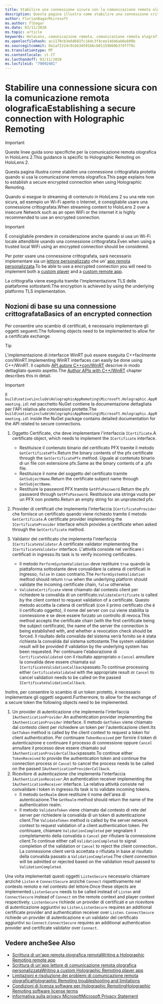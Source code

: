 ```yaml
---
title: Stabilire una connessione sicura con la comunicazione remota olografica
description: Questa pagina illustra come stabilire una connessione crittografata protetta quando si usa la comunicazione remota olografica.
author: FlorianBagarMicrosoft
ms.author: flbagar
ms.date: 03/11/2020
ms.topic: article
keywords: HoloLens, comunicazione remota, comunicazione remota olografica
ms.openlocfilehash: ac1170cb3e6d681fc164c3f4cee14da6ab6eb90b
ms.sourcegitcommit: 0a1af2224c9cbb34591b6cb01159b60b37dfff0c
ms.translationtype: MT
ms.contentlocale: it-IT
ms.lasthandoff: 03/11/2020
ms.locfileid: "79092481"
---
```

# <a name="establishing-a-secure-connection-with-holographic-remoting"></a><span data-ttu-id="738b1-104">Stabilire una connessione sicura con la comunicazione remota olografica</span><span class="sxs-lookup"><span data-stu-id="738b1-104">Establishing a secure connection with Holographic Remoting</span></span>

>[!IMPORTANT]
><span data-ttu-id="738b1-105">Queste linee guida sono specifiche per la comunicazione remota olografica in HoloLens 2.</span><span class="sxs-lookup"><span data-stu-id="738b1-105">This guidance is specific to Holographic Remoting on HoloLens 2.</span></span>

<span data-ttu-id="738b1-106">Questa pagina illustra come stabilire una connessione crittografata protetta quando si usa la comunicazione remota olografica.</span><span class="sxs-lookup"><span data-stu-id="738b1-106">This page explains how to establish a secure encrypted connection when using Holographic Remoting.</span></span>

<span data-ttu-id="738b1-107">Quando si esegue lo streaming di contenuto in HoloLens 2 su una rete non sicura, ad esempio un Wi-Fi aperto o Internet, è consigliabile usare una connessione crittografata.</span><span class="sxs-lookup"><span data-stu-id="738b1-107">When streaming content to HoloLens 2 over a insecure Network such as an open WiFi or the internet it is highly recommended to use an encrypted connection.</span></span>

>[!IMPORTANT]
><span data-ttu-id="738b1-108">È consigliabile prendere in considerazione anche quando si usa un Wi-Fi locale attendibile usando una connessione crittografata.</span><span class="sxs-lookup"><span data-stu-id="738b1-108">Even when using a trusted local WiFi using an encrypted connection should be considered.</span></span>

<span data-ttu-id="738b1-109">Per poter usare una connessione crittografata, sarà necessario implementare sia un [lettore personalizzato](holographic-remoting-create-player.md) che un' [app remota personalizzata](holographic-remoting-create-host.md).</span><span class="sxs-lookup"><span data-stu-id="738b1-109">To be able to use a encrypted connection you will need to implement both a [custom player](holographic-remoting-create-player.md) and a [custom remote app](holographic-remoting-create-host.md).</span></span>

<span data-ttu-id="738b1-110">La crittografia viene eseguita tramite l'implementazione TLS delle piattaforme sottostanti.</span><span class="sxs-lookup"><span data-stu-id="738b1-110">The encryption is achieved by using the underlying platforms TLS implementation.</span></span>

## <a name="basics-of-an-encrypted-connection"></a><span data-ttu-id="738b1-111">Nozioni di base su una connessione crittografata</span><span class="sxs-lookup"><span data-stu-id="738b1-111">Basics of an encrypted connection</span></span>

<span data-ttu-id="738b1-112">Per consentire uno scambio di certificati, è necessario implementare gli oggetti seguenti.</span><span class="sxs-lookup"><span data-stu-id="738b1-112">The following objects need to be implemented to allow for a certificate exchange.</span></span>

>[!TIP]
><span data-ttu-id="738b1-113">L'implementazione di interfacce WinRT può essere eseguita C++facilmente con/WinRT.</span><span class="sxs-lookup"><span data-stu-id="738b1-113">Implementing WinRT interfaces can easily be done using C++/WinRT.</span></span> <span data-ttu-id="738b1-114">Il capitolo [API autore C++con/WinRT](https://docs.microsoft.com//windows/uwp/cpp-and-winrt-apis/author-apis) descrive in modo dettagliato questo aspetto.</span><span class="sxs-lookup"><span data-stu-id="738b1-114">The [Author APIs with C++/WinRT](https://docs.microsoft.com//windows/uwp/cpp-and-winrt-apis/author-apis) chapter describes this in detail.</span></span>

>[!IMPORTANT]
><span data-ttu-id="738b1-115">Il ```build\native\include\HolographicAppRemoting\Microsoft.Holographic.AppRemoting.idl``` nel pacchetto NuGet contiene la documentazione dettagliata per l'API relativa alle connessioni protette.</span><span class="sxs-lookup"><span data-stu-id="738b1-115">The ```build\native\include\HolographicAppRemoting\Microsoft.Holographic.AppRemoting.idl``` inside the NuGet package contains detailed documentation for the API related to secure connections.</span></span>

1) <span data-ttu-id="738b1-116">Oggetto Certificate, che deve implementare l'interfaccia ```ICertificate```.</span><span class="sxs-lookup"><span data-stu-id="738b1-116">A certificate object, which needs to implement the ```ICertificate``` interface.</span></span>

    * <span data-ttu-id="738b1-117">Restituisce il contenuto binario del certificato PFX tramite il metodo ```GetCertificatePfx```.</span><span class="sxs-lookup"><span data-stu-id="738b1-117">Return the binary contents of the pfx certificate through the ```GetCertificatePfx``` method.</span></span> <span data-ttu-id="738b1-118">Uguale al contenuto binario di un file con estensione pfx.</span><span class="sxs-lookup"><span data-stu-id="738b1-118">Same as the binary contents of a .pfx file.</span></span>
    * <span data-ttu-id="738b1-119">Restituisce il nome del soggetto del certificato tramite ```GetSubjectName```.</span><span class="sxs-lookup"><span data-stu-id="738b1-119">Return the certificate subject name through ```GetSubjectName```.</span></span>
    * <span data-ttu-id="738b1-120">Restituire la password PFX tramite ```GetPfxPassword```.</span><span class="sxs-lookup"><span data-stu-id="738b1-120">Return the pfx password through ```GetPfxPassword```.</span></span> <span data-ttu-id="738b1-121">Restituisce una stringa vuota per un PFX non protetto.</span><span class="sxs-lookup"><span data-stu-id="738b1-121">Return an empty string for an unprotected pfx.</span></span>

2) <span data-ttu-id="738b1-122">Provider di certificati che implementa l'interfaccia ```ICertificateProvider``` che fornisce un certificato quando viene richiesto tramite il metodo ```GetCertificate```.</span><span class="sxs-lookup"><span data-stu-id="738b1-122">A certificate provider implementing the ```ICertificateProvider``` interface which provides a certificate when asked through the ```GetCertificate``` method.</span></span>

3) <span data-ttu-id="738b1-123">Validator del certificato che implementa l'interfaccia ```ICertificateValidator```.</span><span class="sxs-lookup"><span data-stu-id="738b1-123">A certificate validator implementing the ```ICertificateValidator``` interface.</span></span> <span data-ttu-id="738b1-124">L'attività consiste nel verificare i certificati in ingresso.</span><span class="sxs-lookup"><span data-stu-id="738b1-124">Its task is to verify incoming certificates.</span></span>
    * <span data-ttu-id="738b1-125">Il metodo ```PerformSystemValidation``` deve restituire ```true``` quando la piattaforma sottostante deve convalidare la catena di certificati in ingresso, ```false``` in caso contrario.</span><span class="sxs-lookup"><span data-stu-id="738b1-125">The ```PerformSystemValidation``` method should return ```true``` when the underlying platform should validate the incoming certificate chain, ```false``` otherwise.</span></span>
    * <span data-ttu-id="738b1-126">```ValidateCertificate``` viene chiamato dal contesto client per richiedere la convalida di un certificato.</span><span class="sxs-lookup"><span data-stu-id="738b1-126">```ValidateCertificate``` is called by the client context to request validation of a certificate.</span></span> <span data-ttu-id="738b1-127">Questo metodo accetta la catena di certificati (con il primo certificato che è il certificato oggetto), il nome del server con cui viene stabilita la connessione e se deve essere forzato un controllo di revoca.</span><span class="sxs-lookup"><span data-stu-id="738b1-127">This method accepts the certificate chain (with the first certificate being the subject certificate), the name of the server the connection is being established with, and whether a revocation check should be forced.</span></span> <span data-ttu-id="738b1-128">Il risultato della convalida del sistema verrà fornito se è stata richiesta la convalida dal sistema sottostante.</span><span class="sxs-lookup"><span data-stu-id="738b1-128">The system validation result will be provided if validation by the underlying system has been requested.</span></span> <span data-ttu-id="738b1-129">Per continuare l'elaborazione di ```CertificateValidated``` con il risultato appropriato o ```Cancel``` annullare la convalida deve essere chiamata sul ```ICertificateValidationCallback```passato.</span><span class="sxs-lookup"><span data-stu-id="738b1-129">To continue processing either ```CertificateValidated``` with the appropriate result or ```Cancel``` to cancel validation needs to be called on the passed ```ICertificateValidationCallback```.</span></span>

<span data-ttu-id="738b1-130">Inoltre, per consentire lo scambio di un token protetto, è necessario implementare gli oggetti seguenti.</span><span class="sxs-lookup"><span data-stu-id="738b1-130">Furthermore, to allow for the exchange of a secure token the following objects need to be implemented.</span></span>

1) <span data-ttu-id="738b1-131">Un provider di autenticazione che implementa l'interfaccia ```IAuthenticationProvider```.</span><span class="sxs-lookup"><span data-stu-id="738b1-131">An authentication provider implementing the ```IAuthenticationProvider``` interface.</span></span> <span data-ttu-id="738b1-132">Il metodo ```GetToken``` viene chiamato dal contesto client per richiedere un token per l'autenticazione client.</span><span class="sxs-lookup"><span data-stu-id="738b1-132">Its ```GetToken``` method is called by the client context to request a token for client authentication.</span></span> <span data-ttu-id="738b1-133">Per continuare ```TokenReceived``` per fornire il token di autenticazione e continuare il processo di connessione oppure ```Cancel``` annullare il processo deve essere chiamato sul ```IAuthenticationProviderCallback```passato.</span><span class="sxs-lookup"><span data-stu-id="738b1-133">To continue either ```TokenReceived``` to provide the authentication token and continue the connection process or ```Cancel``` to cancel the process needs to be called on the passed ```IAuthenticationProviderCallback```.</span></span>
2) <span data-ttu-id="738b1-134">Ricevitore di autenticazione che implementa l'interfaccia ```IAuthenticationReceiver```.</span><span class="sxs-lookup"><span data-stu-id="738b1-134">An authentication receiver implementing the ```IAuthenticationReceiver``` interface.</span></span> <span data-ttu-id="738b1-135">La relativa attività consiste nel convalidare i token in ingresso.</span><span class="sxs-lookup"><span data-stu-id="738b1-135">Its task is to validate incoming tokens.</span></span>
    * <span data-ttu-id="738b1-136">Il metodo ```GetRealm``` deve restituire il nome dell'area di autenticazione.</span><span class="sxs-lookup"><span data-stu-id="738b1-136">The ```GetRealm``` method should return the name of the authentication realm.</span></span>
    * <span data-ttu-id="738b1-137">Il metodo ```ValidateToken``` viene chiamato dal contesto di rete del server per richiedere la convalida di un token di autenticazione client.</span><span class="sxs-lookup"><span data-stu-id="738b1-137">The ```ValidateToken``` method is called by the server network context to request validation of a client authentication token.</span></span> <span data-ttu-id="738b1-138">Per continuare, chiamare ```ValidationCompleted``` per segnalare il completamento della convalida o ```Cancel``` per rifiutare la connessione client.</span><span class="sxs-lookup"><span data-stu-id="738b1-138">To continue either call ```ValidationCompleted``` to signal completion of the validation or ```Cancel``` to reject the client connection..</span></span> <span data-ttu-id="738b1-139">La connessione client verrà accettata o rifiutata in base al risultato della convalida passato a ```ValidationCompleted```.</span><span class="sxs-lookup"><span data-stu-id="738b1-139">The client connection will be admitted or rejected based on the validation result passed to ```ValidationCompleted```.</span></span> 

<span data-ttu-id="738b1-140">Una volta implementati questi oggetti ```ListenSecure``` necessario chiamare anziché ```Listen``` e ```ConnectSecure``` anziché ```Connect``` rispettivamente nel contesto remoto e nel contesto del lettore.</span><span class="sxs-lookup"><span data-stu-id="738b1-140">Once these objects are implemented ```ListenSecure``` needs to be called instead of ```Listen``` and ```ConnectSecure``` instead of ```Connect``` on the remote context and player context respectively.</span></span> <span data-ttu-id="738b1-141">```ListenSecure``` richiede un provider di certificati e un ricevitore di autenticazione aggiuntivi su ```Listen```.</span><span class="sxs-lookup"><span data-stu-id="738b1-141">```ListenSecure``` requires an additional certificate provider and authentication receiver over ```Listen```.</span></span> <span data-ttu-id="738b1-142">```ConnectSecure``` richiede un provider di autenticazione e un validator del certificato aggiuntivi su ```Connect```.</span><span class="sxs-lookup"><span data-stu-id="738b1-142">```ConnectSecure``` requires an additional authentication provider and certificate validator over ```Connect```.</span></span>

## <a name="see-also"></a><span data-ttu-id="738b1-143">Vedere anche</span><span class="sxs-lookup"><span data-stu-id="738b1-143">See Also</span></span>
* [<span data-ttu-id="738b1-144">Scrittura di un'app remota olografica remota</span><span class="sxs-lookup"><span data-stu-id="738b1-144">Writing a Holographic Remoting remote app</span></span>](holographic-remoting-create-host.md)
* [<span data-ttu-id="738b1-145">Scrittura di un'app lettore di comunicazione remota olografica personalizzata</span><span class="sxs-lookup"><span data-stu-id="738b1-145">Writing a custom Holographic Remoting player app</span></span>](holographic-remoting-create-player.md)
* [<span data-ttu-id="738b1-146">Limitazioni e risoluzione dei problemi di comunicazione remota olografica</span><span class="sxs-lookup"><span data-stu-id="738b1-146">Holographic Remoting troubleshooting and limitations</span></span>](holographic-remoting-troubleshooting.md)
* [<span data-ttu-id="738b1-147">Condizioni di licenza software per Holographic Remoting</span><span class="sxs-lookup"><span data-stu-id="738b1-147">Holographic Remoting software license terms</span></span>](https://docs.microsoft.com//legal/mixed-reality/microsoft-holographic-remoting-software-license-terms)
* [<span data-ttu-id="738b1-148">Informativa sulla privacy Microsoft</span><span class="sxs-lookup"><span data-stu-id="738b1-148">Microsoft Privacy Statement</span></span>](https://go.microsoft.com/fwlink/?LinkId=521839)
